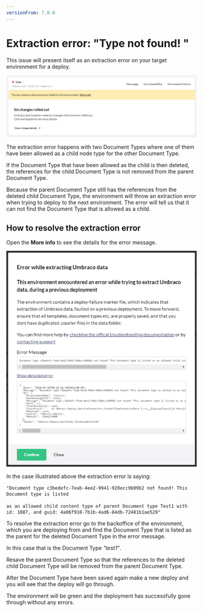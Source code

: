 ```yaml
---
versionFrom: 7.0.0
---
```


# Extraction error: "Type not found! "

This issue will present itself as an extraction error on your target environment for a deploy.

![Extraction error on Live](images/Error_environment.png)

The extraction error happens with two Document Types where one of them have been allowed as a child node type for  the other Document Type.

If the Document Type that have been allowed as the child is then deleted, the references for the child Document Type is not removed from the parent Document Type.

Because the parent Document Type still has the references from the deleted child Document Type, the environment will throw an extraction error when trying to deploy to the next environment. The error will tell us that it can not find the Document Type that is allowed as a child.

## How to resolve the extraction error

Open the **More info** to see the details for the error message.

![Extraction error on Live](images/Extraction_Error.png)

In the case illustrated above the extraction error is saying:

    "Document type c3bedefc-7eab-4ee2-9941-920ecc9b09b2 not found! This Document type is listed
    
    as an allowed child content type of parent Document type Test1 with id: 1087, and guid: 4a06f910-7b1b-4ad6-84db-72481b1ae529"

To resolve the extraction error go to the backoffice of the environment, which you are deploying from and find the Document Type that is listed as the parent for the deleted Document Type in the error message.

In this case that is the Document Type *"test1"*.

Resave the parent Document Type so that the references to the deleted child Document Type will be removed from the parent Document Type.

After the Document Type have been saved again make a new deploy and you will see that the deploy will go through.

The environment will be green and the deployment has successfully gone through without any errors.
